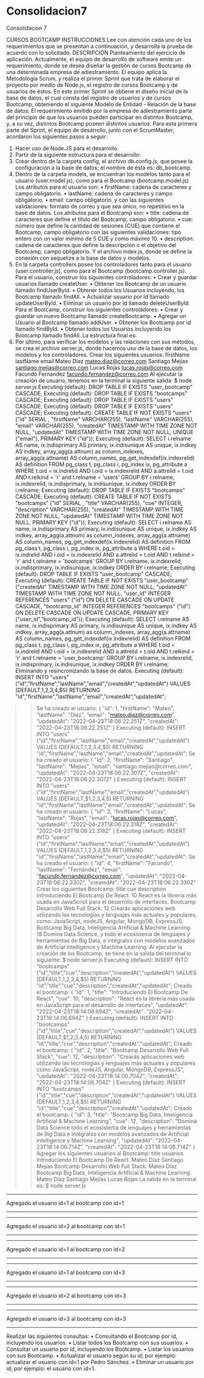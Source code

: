 # Consolidacion7
Consolidacion 7


CURSOS BOOTCAMP
INSTRUCCIONES
Lee con atención cada uno de los requerimientos que se presentan a continuación, y desarrolla la
prueba de acuerdo con lo solicitado.
DESCRIPCIÓN
Planteamiento del ejercicio de aplicación.
Actualmente, el equipo de desarrollo de software emite un requerimiento, donde se desea diseñar la
gestión de cursos Bootcamp de una determinada empresa de adiestramiento. El equipo aplica la
Metodología Scrum, y realiza el primer Sprint que trata de elaborar el proyecto por medio de Node.js,
el registro de cursos Bootcamp y de usuarios de éstos.
En este primer Sprint se obtiene el diseño inicial de la base de datos, el cual consta del registro de
usuarios y de cursos Bootcamp, obteniendo el siguiente Modelo de Entidad - Relación de la base de
datos:
El requerimiento emitido por la empresa de adiestramiento parte del principio de que los usuarios
pueden participar en distintos Bootcamp, y, a su vez, distintos Bootcamp poseen distintos usuarios.
Para esta primera parte del Sprint, el equipo de desarrollo, junto con el ScrumMaster, acordaron los
siguientes pasos a seguir:
1. Hacer uso de Node.JS para el desarrollo.
2. Partir de la siguiente estructura para el desarrollo:
3. Crear dentro de la carpeta config, el archivo db.config.js, que posee la configuración a la
base de datos; el nombre de ésta es: db_bootcamp.
4. Dentro de la carpeta models, se encuentran los modelos tanto para el usuario
(user.model.js), como para el Bootcamp (bootcamp.model.js)
Los atributos para el usuario son:
• firstName: cadena de caracteres y campo obligatorio.
• lastName: cadena de caracteres y campo obligatorio.
• email: campo obligatorio, y con las siguientes validaciones: formato de correo y que sea
único, no repetitivo en la base de datos.
Los atributos para el Bootcamp son:
• title: cadena de caracteres que define el título del Bootcamp, campo obligatorio.
• cue: número que define la cantidad de sesiones (CUE) que contiene el Bootcamp, campo
obligatorio con las siguientes validaciones: tipo entero con un valor mínimo de 5 CUE y
como máximo 10.
• description: cadena de caracteres que define la descripción o el objetivo del Bootcamp,
campo obligatorio.
Y el archivo index.js, donde se define la conexión con sequelize a la base de datos y modelos.
5. En la carpeta controllers posee los controladores tanto para el usuario (user.controller.js),
como para el Bootcamp (bootcamp.controller.js).
Para el usuario, construir los siguientes controladores:
• Crear y guardar usuarios llamado createUser.
• Obtener los Bootcamp de un usuario llamado findUserById.
• Obtener todos los Usuarios incluyendo, los Bootcamp llamado findAll.
• Actualizar usuario por Id llamado updateUserById.
• Eliminar un usuario por Id llamado deleteUserById.
Para el Bootcamp, construir los siguientes controladores:
• Crear y guardar un nuevo Bootcamp llamado createBootcamp.
• Agregar un Usuario al Bootcamp llamado addUser.
• Obtener los Bootcamp por id llamado findById.
• Obtener todos los Usuarios incluyendo los Bootcamp llamado findAll.
La estructura final es:
6. Por último, para verificar los modelos y las relaciones con sus métodos, se crea el archivo
server.js, donde hacemos uso de la base de datos, los modelos y los controladores.
Crear los siguientes usuarios:
firstName lastName email
Mateo Díaz mateo.diaz@correo.com
Santiago Mejías santiago.mejias@correo.com
Lucas Rojas lucas.rojas@correo.com
Facundo Fernandez facundo.fernandez@correo.com
Al ejecutar la creación de usuario, tenemos en la terminal la siguiente salida:
$ node server.js
Executing (default): DROP TABLE IF EXISTS "user_bootcamp" CASCADE;
Executing (default): DROP TABLE IF EXISTS "bootcamps" CASCADE;
Executing (default): DROP TABLE IF EXISTS "users" CASCADE;
Executing (default): DROP TABLE IF EXISTS "users" CASCADE;
Executing (default): CREATE TABLE IF NOT EXISTS "users" ("id" SERIAL , "firstName" VARCHAR(255), "lastName"
VARCHAR(255), "email" VARCHAR(255), "createdAt" TIMESTAMP WITH TIME ZONE NOT NULL, "updatedAt" TIMESTAMP
WITH TIME ZONE NOT NULL, UNIQUE ("email"), PRIMARY KEY ("id"));
Executing (default): SELECT i.relname AS name, ix.indisprimary AS primary, ix.indisunique AS unique, ix.indkey AS indkey,
array_agg(a.attnum) as column_indexes, array_agg(a.attname) AS column_names, pg_get_indexdef(ix.indexrelid) AS definition FROM
pg_class t, pg_class i, pg_index ix, pg_attribute a WHERE t.oid = ix.indrelid AND i.oid = ix.indexrelid AND a.attrelid = t.oid AND
t.relkind = 'r' and t.relname = 'users' GROUP BY i.relname, ix.indexrelid, ix.indisprimary, ix.indisunique, ix.indkey ORDER BY i.relname;
Executing (default): DROP TABLE IF EXISTS "bootcamps" CASCADE;
Executing (default): CREATE TABLE IF NOT EXISTS "bootcamps" ("id" SERIAL , "title" VARCHAR(255), "cue" INTEGER,
"description" VARCHAR(255), "createdAt" TIMESTAMP WITH TIME ZONE NOT NULL, "updatedAt" TIMESTAMP WITH TIME
ZONE NOT NULL, PRIMARY KEY ("id"));
Executing (default): SELECT i.relname AS name, ix.indisprimary AS primary, ix.indisunique AS unique, ix.indkey AS indkey,
array_agg(a.attnum) as column_indexes, array_agg(a.attname) AS column_names, pg_get_indexdef(ix.indexrelid) AS definition FROM
pg_class t, pg_class i, pg_index ix, pg_attribute a WHERE t.oid = ix.indrelid AND i.oid = ix.indexrelid AND a.attrelid = t.oid AND
t.relkind = 'r' and t.relname = 'bootcamps' GROUP BY i.relname, ix.indexrelid, ix.indisprimary, ix.indisunique, ix.indkey ORDER BY
i.relname;
Executing (default): DROP TABLE IF EXISTS "user_bootcamp" CASCADE;
Executing (default): CREATE TABLE IF NOT EXISTS "user_bootcamp" ("createdAt" TIMESTAMP WITH TIME ZONE NOT NULL,
"updatedAt" TIMESTAMP WITH TIME ZONE NOT NULL, "user_id" INTEGER REFERENCES "users" ("id") ON DELETE
CASCADE ON UPDATE CASCADE, "bootcamp_id" INTEGER REFERENCES "bootcamps" ("id") ON DELETE CASCADE ON
UPDATE CASCADE, PRIMARY KEY ("user_id","bootcamp_id"));
Executing (default): SELECT i.relname AS name, ix.indisprimary AS primary, ix.indisunique AS unique, ix.indkey AS indkey,
array_agg(a.attnum) as column_indexes, array_agg(a.attname) AS column_names, pg_get_indexdef(ix.indexrelid) AS definition FROM
pg_class t, pg_class i, pg_index ix, pg_attribute a WHERE t.oid = ix.indrelid AND i.oid = ix.indexrelid AND a.attrelid = t.oid AND
t.relkind = 'r' and t.relname = 'user_bootcamp' GROUP BY i.relname, ix.indexrelid, ix.indisprimary, ix.indisunique, ix.indkey ORDER BY
i.relname;
Eliminando y resincronizando la base de datos.
Executing (default): INSERT INTO "users" ("id","firstName","lastName","email","createdAt","updatedAt") VALUES
(DEFAULT,$1,$2,$3,$4,$5) RETURNING "id","firstName","lastName","email","createdAt","updatedAt";
>> Se ha creado el usuario: {
 "id": 1,
 "firstName": "Mateo",
 "lastName": "Díaz",
 "email": "mateo.diaz@correo.com",
 "updatedAt": "2022-04-23T18:06:22.251Z",
 "createdAt": "2022-04-23T18:06:22.251Z"
}
Executing (default): INSERT INTO "users" ("id","firstName","lastName","email","createdAt","updatedAt") VALUES
(DEFAULT,$1,$2,$3,$4,$5) RETURNING "id","firstName","lastName","email","createdAt","updatedAt";
>> Se ha creado el usuario: {
 "id": 2,
 "firstName": "Santiago",
 "lastName": "Mejias",
 "email": "santiago.mejias@correo.com",
 "updatedAt": "2022-04-23T18:06:22.307Z",
 "createdAt": "2022-04-23T18:06:22.307Z"
}
Executing (default): INSERT INTO "users" ("id","firstName","lastName","email","createdAt","updatedAt") VALUES
(DEFAULT,$1,$2,$3,$4,$5) RETURNING "id","firstName","lastName","email","createdAt","updatedAt";
>> Se ha creado el usuario: {
 "id": 3,
 "firstName": "Lucas",
 "lastName": "Rojas",
 "email": "lucas.rojas@correo.com",
 "updatedAt": "2022-04-23T18:06:22.318Z",
 "createdAt": "2022-04-23T18:06:22.318Z"
}
Executing (default): INSERT INTO "users" ("id","firstName","lastName","email","createdAt","updatedAt") VALUES
(DEFAULT,$1,$2,$3,$4,$5) RETURNING "id","firstName","lastName","email","createdAt","updatedAt";
>> Se ha creado el usuario: {
 "id": 4,
 "firstName": "Facundo",
 "lastName": "Fernández",
 "email": "facundo.fernandez@correo.com",
 "updatedAt": "2022-04-23T18:06:22.330Z",
 "createdAt": "2022-04-23T18:06:22.330Z"
Crear los siguientes Bootcamp:
title cue description
Introduciendo El Bootcamp De React. 10 React es la librería más usada en
JavaScript para el desarrollo de
interfaces.
Bootcamp Desarrollo Web Full Stack. 12 Crearás aplicaciones web utilizando
las tecnologías y lenguajes más
actuales y populares, como:
JavaScript, nodeJS, Angular,
MongoDB, ExpressJS.
Bootcamp Big Data, Inteligencia
Artificial & Machine Learning.
18 Domina Data Science, y todo el
ecosistema de lenguajes y
herramientas de Big Data, e
intégralos con modelos avanzados
de Artificial Intelligence y Machine
Learning.
Al ejecutar la creación de los Bootcamp, se tiene en la salida del terminal lo siguiente:
$ node server.js
Executing (default): INSERT INTO "bootcamps" ("id","title","cue","description","createdAt","updatedAt") VALUES
(DEFAULT,$1,$2,$3,$4,$5) RETURNING "id","title","cue","description","createdAt","updatedAt";
>> Creado el bootcamp: {
 "id": 1,
 "title": "Introduciendo El Bootcamp De React",
 "cue": 10,
 "description": "React es la librería más usada en JavaScript para el desarrollo de interfaces",
 "updatedAt": "2022-04-23T18:14:06.694Z",
 "createdAt": "2022-04-23T18:14:06.694Z"
}
Executing (default): INSERT INTO "bootcamps" ("id","title","cue","description","createdAt","updatedAt") VALUES
(DEFAULT,$1,$2,$3,$4,$5) RETURNING "id","title","cue","description","createdAt","updatedAt";
>> Creado el bootcamp: {
 "id": 2,
 "title": "Bootcamp Desarrollo Web Full Stack",
 "cue": 12,
 "description": "Crearás aplicaciones web utilizando las tecnologías y lenguajes más actuales y populares como JavaScript, nodeJS,
Angular, MongoDB, ExpressJS",
 "updatedAt": "2022-04-23T18:14:06.704Z",
 "createdAt": "2022-04-23T18:14:06.704Z"
}
Executing (default): INSERT INTO "bootcamps" ("id","title","cue","description","createdAt","updatedAt") VALUES
(DEFAULT,$1,$2,$3,$4,$5) RETURNING "id","title","cue","description","createdAt","updatedAt";
>> Creado el bootcamp: {
 "id": 3,
 "title": "Bootcamp Big Data, Inteligencia Artificial & Machine Learning",
 "cue": 12,
 "description": "Domina Data Science todo el ecosistema de lenguajes y herramientas de Big Data e intégralos con modelos avanzados de
Artificial Intelligence y Machine Learning",
 "updatedAt": "2022-04-23T18:14:06.714Z",
 "createdAt": "2022-04-23T18:14:06.714Z"
}
Agregar los siguientes usuarios al Bootcamp:
title usuarios
Introduciendo El Bootcamp De React. Mateo Díaz
Santiago Mejías
Bootcamp Desarrollo Web Full Stack. Mateo Díaz
Bootcamp Big Data, Inteligencia Artificial &
Machine Learning.
Mateo Díaz
Santiago Mejías
Lucas Rojas
La salida en la terminal es:
$ node server.js
***************************
Agregado el usuario id=1 al bootcamp con id=1
***************************
***************************
Agregado el usuario id=2 al bootcamp con id=1
***************************
***************************
Agregado el usuario id=1 al bootcamp con id=2
***************************
***************************
Agregado el usuario id=1 al bootcamp con id=3
***************************
***************************
Agregado el usuario id=2 al bootcamp con id=3
***************************
***************************
Agregado el usuario id=3 al bootcamp con id=3
***************************
Realizar las siguientes consultas:
• Consultando el Bootcamp por id, incluyendo los usuarios.
• Listar todos los Bootcamp con sus usuarios.
• Consultar un usuario por id, incluyendo los Bootcamp.
• Listar los usuarios con sus Bootcamp.
• Actualizar el usuario según su id; por ejemplo: actualizar el usuario con id=1 por Pedro
Sánchez.
• Eliminar un usuario por id; por ejemplo: el usuario con id=1.

